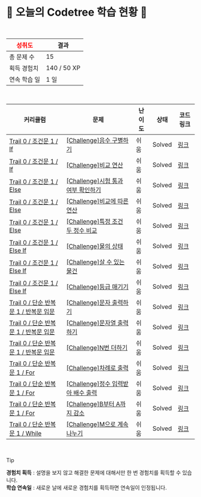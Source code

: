 # 🌲 오늘의 Codetree 학습 현황 🌲

<br />

| <span style="color:red;display:block;text-align:center;"> **성취도**</span> | 결과 |
|---|---|
| 총 문제 수 | 15 |
| 획득 경험치 | 140 / 50 XP |
| 연속 학습 일 | 1 일 |

<br />

|커리큘럼|문제|난이도|상태|코드 링크|
|---|---|---|---|---|
|[Trail 0 / 조건문 1 / If](https://www.codetree.ai/trail-info/codetree-101/)|[[Challenge]음수 구별하기](https://www.codetree.ai/trails/complete/curated-cards/nl-pre-if-1/)|쉬움|Solved|[링크](https://github.com/ssiyyeon/CodeTree_Python/blob/main/250806/%EC%9D%8C%EC%88%98%20%EA%B5%AC%EB%B3%84%ED%95%98%EA%B8%B0/separate-negative-number.py)|
|[Trail 0 / 조건문 1 / If](https://www.codetree.ai/trail-info/codetree-101/)|[[Challenge]비교 연산](https://www.codetree.ai/trails/complete/curated-cards/nl-pre-if-2/)|쉬움|Solved|[링크](https://github.com/ssiyyeon/CodeTree_Python/blob/main/250806/%EB%B9%84%EA%B5%90%20%EC%97%B0%EC%82%B0/comparison-operator.py)|
|[Trail 0 / 조건문 1 / Else](https://www.codetree.ai/trail-info/codetree-101/)|[[Challenge]시험 통과 여부 확인하기](https://www.codetree.ai/trails/complete/curated-cards/nl-pre-else-1/)|쉬움|Solved|[링크](https://github.com/ssiyyeon/CodeTree_Python/blob/main/250806/%EC%8B%9C%ED%97%98%20%ED%86%B5%EA%B3%BC%20%EC%97%AC%EB%B6%80%20%ED%99%95%EC%9D%B8%ED%95%98%EA%B8%B0/verify-test-passed.py)|
|[Trail 0 / 조건문 1 / Else](https://www.codetree.ai/trail-info/codetree-101/)|[[Challenge]비교에 따른 연산](https://www.codetree.ai/trails/complete/curated-cards/nl-pre-else-2/)|쉬움|Solved|[링크](https://github.com/ssiyyeon/CodeTree_Python/blob/main/250806/%EB%B9%84%EA%B5%90%EC%97%90%20%EB%94%B0%EB%A5%B8%20%EC%97%B0%EC%82%B0/operation-based-on-comparison.py)|
|[Trail 0 / 조건문 1 / Else](https://www.codetree.ai/trail-info/codetree-101/)|[[Challenge]특정 조건 두 정수 비교](https://www.codetree.ai/trails/complete/curated-cards/nl-pre-else-3/)|쉬움|Solved|[링크](https://github.com/ssiyyeon/CodeTree_Python/blob/main/250806/%ED%8A%B9%EC%A0%95%20%EC%A1%B0%EA%B1%B4%20%EB%91%90%20%EC%A0%95%EC%88%98%20%EB%B9%84%EA%B5%90/specific-comparison-of-two-natural-numbers.py)|
|[Trail 0 / 조건문 1 / Else If](https://www.codetree.ai/trail-info/codetree-101/)|[[Challenge]물의 상태](https://www.codetree.ai/trails/complete/curated-cards/nl-pre-else-if-1/)|쉬움|Solved|[링크](https://github.com/ssiyyeon/CodeTree_Python/blob/main/250806/%EB%AC%BC%EC%9D%98%20%EC%83%81%ED%83%9C/state-of-water.py)|
|[Trail 0 / 조건문 1 / Else If](https://www.codetree.ai/trail-info/codetree-101/)|[[Challenge]살 수 있는 물건](https://www.codetree.ai/trails/complete/curated-cards/nl-pre-else-if-2/)|쉬움|Solved|[링크](https://github.com/ssiyyeon/CodeTree_Python/blob/main/250806/%EC%82%B4%20%EC%88%98%20%EC%9E%88%EB%8A%94%20%EB%AC%BC%EA%B1%B4/things-able-to-buy.py)|
|[Trail 0 / 조건문 1 / Else If](https://www.codetree.ai/trail-info/codetree-101/)|[[Challenge]등급 매기기](https://www.codetree.ai/trails/complete/curated-cards/nl-pre-else-if-3/)|쉬움|Solved|[링크](https://github.com/ssiyyeon/CodeTree_Python/blob/main/250806/%EB%93%B1%EA%B8%89%20%EB%A7%A4%EA%B8%B0%EA%B8%B0/ranking.py)|
|[Trail 0 / 단순 반복문 1 / 반복문 입문](https://www.codetree.ai/trail-info/codetree-101/)|[[Challenge]문자 출력하기](https://www.codetree.ai/trails/complete/curated-cards/nl-pre-loop-basics-1/)|쉬움|Solved|[링크](https://github.com/ssiyyeon/CodeTree_Python/blob/main/250806/%EB%AC%B8%EC%9E%90%20%EC%B6%9C%EB%A0%A5%ED%95%98%EA%B8%B0/print-text.py)|
|[Trail 0 / 단순 반복문 1 / 반복문 입문](https://www.codetree.ai/trail-info/codetree-101/)|[[Challenge]문자열 출력하기](https://www.codetree.ai/trails/complete/curated-cards/nl-pre-loop-basics-2/)|쉬움|Solved|[링크](https://github.com/ssiyyeon/CodeTree_Python/blob/main/250806/%EB%AC%B8%EC%9E%90%EC%97%B4%20%EC%B6%9C%EB%A0%A5%ED%95%98%EA%B8%B0/print-string.py)|
|[Trail 0 / 단순 반복문 1 / 반복문 입문](https://www.codetree.ai/trail-info/codetree-101/)|[[Challenge]N번 더하기](https://www.codetree.ai/trails/complete/curated-cards/nl-pre-loop-basics-3/)|쉬움|Solved|[링크](https://github.com/ssiyyeon/CodeTree_Python/blob/main/250806/N%EB%B2%88%20%EB%8D%94%ED%95%98%EA%B8%B0/add-n-times.py)|
|[Trail 0 / 단순 반복문 1 / For](https://www.codetree.ai/trail-info/codetree-101/)|[[Challenge]차례로 출력](https://www.codetree.ai/trails/complete/curated-cards/nl-pre-for-1/)|쉬움|Solved|[링크](https://github.com/ssiyyeon/CodeTree_Python/blob/main/250806/%EC%B0%A8%EB%A1%80%EB%A1%9C%20%EC%B6%9C%EB%A0%A5/print-in-order.py)|
|[Trail 0 / 단순 반복문 1 / For](https://www.codetree.ai/trail-info/codetree-101/)|[[Challenge]정수 입력받아 배수 출력](https://www.codetree.ai/trails/complete/curated-cards/nl-pre-for-2/)|쉬움|Solved|[링크](https://github.com/ssiyyeon/CodeTree_Python/blob/main/250806/%EC%A0%95%EC%88%98%20%EC%9E%85%EB%A0%A5%EB%B0%9B%EC%95%84%20%EB%B0%B0%EC%88%98%20%EC%B6%9C%EB%A0%A5/print-multiple-of-input.py)|
|[Trail 0 / 단순 반복문 1 / For](https://www.codetree.ai/trail-info/codetree-101/)|[[Challenge]B부터 A까지 감소](https://www.codetree.ai/trails/complete/curated-cards/nl-pre-for-3/)|쉬움|Solved|[링크](https://github.com/ssiyyeon/CodeTree_Python/blob/main/250806/B%EB%B6%80%ED%84%B0%20A%EA%B9%8C%EC%A7%80%20%EA%B0%90%EC%86%8C/dec-from-b-to-a.py)|
|[Trail 0 / 단순 반복문 1 / While](https://www.codetree.ai/trail-info/codetree-101/)|[[Challenge]M으로 계속 나누기](https://www.codetree.ai/trails/complete/curated-cards/nl-pre-while-1/)|쉬움|Solved|[링크](https://github.com/ssiyyeon/CodeTree_Python/blob/main/250806/M%EC%9C%BC%EB%A1%9C%20%EA%B3%84%EC%86%8D%20%EB%82%98%EB%88%84%EA%B8%B0/continue-dividing-by-m.py)|


<br />

> [!TIP]
> **경험치 획득** : 설명을 보지 않고 해결한 문제에 대해서만 한 번 경험치를 획득할 수 있습니다.  
> **학습 연속일** : 새로운 날에 새로운 경험치를 획득하면 연속일이 인정됩니다.

